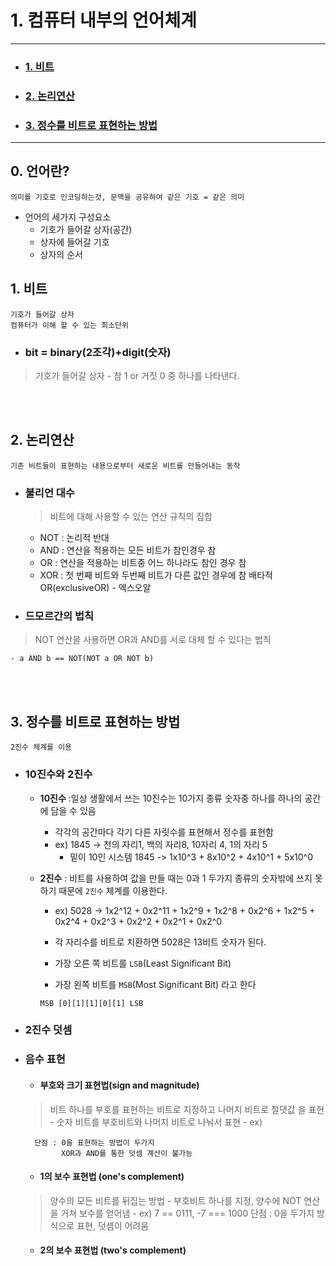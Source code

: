 # 1. 컴퓨터 내부의 언어체계
----

- ### [1. 비트](/1_비트)
- ### [2. 논리연산]()
- ### [3. 정수를 비트로 표현하는 방법]()

----

## 0. 언어란?

```
의미를 기호로 인코딩하는것, 문맥을 공유하여 같은 기호 = 같은 의미
```
- 언어의 세가지 구성요소
	- 기호가 들어갈 상자(공간)
	- 상자에 들어갈 기호
	- 상자의 순서
	

## 1. 비트

```
기호가 들어갈 상자
컴퓨터가 이해 할 수 있는 최소단위
```

- ### bit = binary(2조각)+digit(숫자)
>  기호가 들어갈 상자
	- 참 1 or 거짓 0 중 하나를 나타낸다.

<br></br>
## 2. 논리연산
```
기존 비트들이 표현하는 내용으로부터 새로운 비트를 만들어내는 동작
```

- ### 불리언 대수
	> 비트에 대해 사용할 수 있는 연산 규칙의 집합
	- NOT : 논리적 반대 
	- AND : 연산을 적용하는 모든 비트가 참인경우 참
	- OR : 연산을 적용하는 비트중 어느 하나라도 참인 경우 참
	- XOR : 첫 번째 비트와 두번째 비트가 다른 값인 경우에 참 
	배타적OR(exclusiveOR) - 엑스오알

- ### 드모르간의 법칙
> NOT 연산을 사용하면 OR과 AND를 서로 대체 할 수 있다는 법칙

	- a AND b == NOT(NOT a OR NOT b)
	
<br></br>
	
## 3. 정수를 비트로 표현하는 방법
```
2진수 체계를 이용
```

- ### 10진수와 2진수
	- **10진수** :일상 생활에서 쓰는 10진수는 10가지 종류 숫자중 하나를 하나의 공간에 담을 수 있음
		- 각각의 공간마다 각기 다른 자릿수를 표현해서 정수를 표현함
		- ex) 1845 -> 천의 자리1, 백의 자리8, 10자리 4, 1의 자리 5
			- 밑이 10인 시스템 1845 -> 1x10^3 + 8x10^2 + 4x10^1 + 5x10^0
	
	
	- **2진수** : 비트를 사용하여 값을 만들 때는 0과 1 두가지 종류의 숫자밖에 쓰지 못하기 때문에
	  `2진수` 체계를 이용한다.
		- ex) 5028 -> 1x2^12 + 0x2^11 + 1x2^9 + 1x2^8 + 0x2^6 + 1x2^5 + 0x2^4 + 0x2^3 + 0x2^2 + 0x2^1 + 0x2^0
		- 각 자리수를 비트로 치환하면 5028은 13비트 숫자가 된다.
		
		- 가장 오른 쪽 비트를 `LSB`(Least Significant Bit)
		- 가장 왼쪽 비트를 `MSB`(Most Significant Bit) 라고 한다
		```
		MSB [0][1][1][0][1] LSB
		```
- ### 2진수 덧셈

- ### 음수 표현
	- #### 부호와 크기 표현법(sign and magnitude)
	> 비트 하나를 부호를 표현하는 비트로 지정하고 나머지 비트로 절댓값 을 표현
		- 숫자 비트를 부호비트와 나머지 비트로 나눠서 표현
			- ex)
	
		단점 : 0을 표현하는 방법이 두가지
			  XOR과 AND를 통한 덧셈 계산이 불가능
	- #### 1의 보수 표현법 (one's complement)
	> 양수의 모든 비트를 뒤집는 방법
		- 부호비트 하나를 지정, 양수에 NOT 연산을 거쳐 보수를 얻어냄
			- ex) 7 == 0111, -7 === 1000
		단점 : 0을 두가지 방식으로 표현, 덧셈이 어려움
		
	- #### 2의 보수 표현법 (two's complement)
		